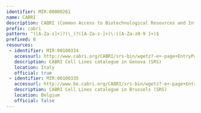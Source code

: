 ```yaml
---
identifier: MIR:00000261
name: CABRI
description: CABRI (Common Access to Biotechnological Resources and Information) is an online service where users can search a number of European Biological Resource Centre catalogues. It lists the availability of a particular organism or genetic resource and defines the set of technical specifications and procedures which should be used to handle it.
prefix: cabri
pattern: ^([A-Za-z]+)?(\_)?([A-Za-z-]+)\:([A-Za-z0-9 ]+)$
prefixed: 0
resources:
 - identifier: MIR:00100334
   accessurl: http://www.cabri.org/CABRI/srs-bin/wgetz?-e+-page+EntryPage+[
   description: CABRI Cell Lines catalogue in Genova (SRS)
   location: Italy
   official: true
 - identifier: MIR:00100335
   accessurl: http://www.be.cabri.org/CABRI/srs-bin/wgetz?-e+-page+EntryPage+[
   description: CABRI Cell Lines catalogue in Brussels (SRS)
   location: Belgium
   official: false
---
```

